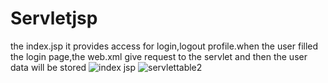 # Servletjsp
the index.jsp it provides access for login,logout profile.when the user filled the login page,the web.xml give request to the servlet and then the user data will be stored
![index jsp](https://user-images.githubusercontent.com/116806049/204451248-09a972c0-71e8-47ff-9171-74329f070a99.PNG)
![servlettable2](https://user-images.githubusercontent.com/116806049/204451315-39d0767e-36d0-426d-90e3-7534af5ca1dd.PNG)
